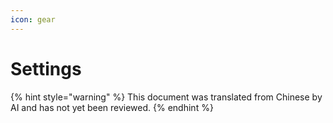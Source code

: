 ```yaml
---
icon: gear
---
```

# Settings


{% hint style="warning" %}
This document was translated from Chinese by AI and has not yet been reviewed.
{% endhint %}


